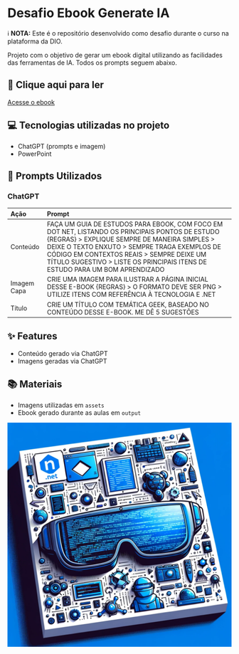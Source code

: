 # Desafio Ebook Generate IA

ℹ️ **NOTA:** Este é o repositório desenvolvido como desafio durante o curso na plataforma da DIO.

Projeto com o objetivo de gerar um ebook digital utilizando as facilidades das ferramentas de IA. Todos os prompts seguem abaixo.

## 📕 Clique aqui para ler
[Acesse o ebook](output/ProjetoEBOOKGeradoporIA.pdf)

## 💻 Tecnologias utilizadas no projeto

- ChatGPT (prompts e imagem)
- PowerPoint

## 🧠 Prompts Utilizados

### ChatGPT

| Ação   | Prompt                                                                                                                                                           |
|:-------|:-----------------------------------------------------------------------------------------------------------------------------------------------------------------|
| Conteúdo | FAÇA UM GUIA DE ESTUDOS PARA EBOOK, COM FOCO EM DOT NET, LISTANDO OS PRINCIPAIS PONTOS DE ESTUDO {REGRAS} > EXPLIQUE SEMPRE DE MANEIRA SIMPLES > DEIXE O TEXTO ENXUTO > SEMPRE TRAGA EXEMPLOS DE CÓDIGO EM CONTEXTOS REAIS > SEMPRE DEIXE UM TÍTULO SUGESTIVO > LISTE OS PRINCIPAIS ITENS DE ESTUDO PARA UM BOM APRENDIZADO |
| Imagem Capa | CRIE UMA IMAGEM PARA ILUSTRAR A PÁGINA INICIAL DESSE E-BOOK {REGRAS} > O FORMATO DEVE SER PNG > UTILIZE ITENS COM REFERÊNCIA À TECNOLOGIA E .NET              |
| Título | CRIE UM TÍTULO COM TEMÁTICA GEEK, BASEADO NO CONTEÚDO DESSE E-BOOK. ME DÊ 5 SUGESTÕES                                                                            |


## ✨ Features

- Conteúdo gerado via ChatGPT
- Imagens geradas via ChatGPT

## 📚 Materiais

- Imagens utilizadas em `assets`
- Ebook gerado durante as aulas em `output`
  

![Capa do Ebook](assets/capaebook.png)
